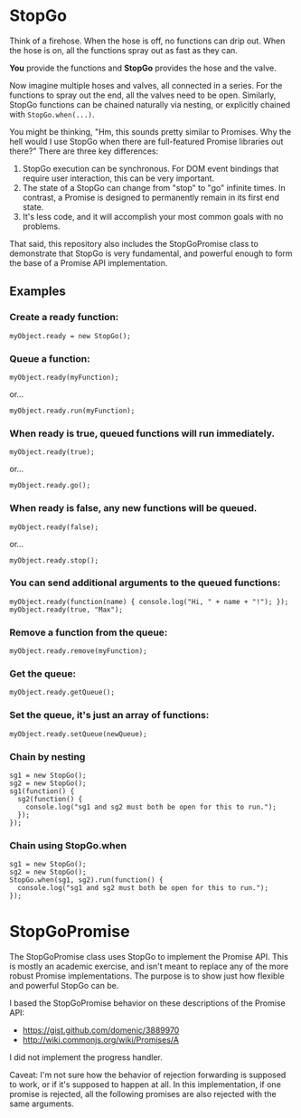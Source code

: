 # StopGo

Think of a firehose. When the hose is off, no functions can drip out.
When the hose is on, all the functions spray out as fast as they can.

__You__ provide the functions and __StopGo__ provides the hose and the valve.

Now imagine multiple hoses and valves, all connected in a series. For 
the functions to spray out the end, all the valves need to be open.
Similarly, StopGo functions can be chained naturally via nesting, or 
explicitly chained with `StopGo.when(...)`.

You might be thinking, "Hm, this sounds pretty similar to Promises. Why 
the hell would I use StopGo when there are full-featured Promise 
libraries out there?" There are three key differences:

1. StopGo execution can be synchronous. For DOM event bindings that require user interaction, this can be very important.
2. The state of a StopGo can change from "stop" to "go" infinite times. In contrast, a Promise is designed to permanently remain in its first end state.
3. It's less code, and it will accomplish your most common goals with no problems.

That said, this repository also includes the StopGoPromise class to 
demonstrate that StopGo is very fundamental, and powerful enough 
to form the base of a Promise API implementation.


## Examples

### Create a ready function:

    myObject.ready = new StopGo();

### Queue a function:

    myObject.ready(myFunction);

or...

    myObject.ready.run(myFunction);

### When ready is true, queued functions will run immediately.

    myObject.ready(true);

or...

    myObject.ready.go();

### When ready is false, any new functions will be queued.

    myObject.ready(false);

or...

    myObject.ready.stop();

### You can send additional arguments to the queued functions:

    myObject.ready(function(name) { console.log("Hi, " + name + "!"); });
    myObject.ready(true, "Max");

### Remove a function from the queue:

    myObject.ready.remove(myFunction);

### Get the queue:

    myObject.ready.getQueue();

### Set the queue, it's just an array of functions:

    myObject.ready.setQueue(newQueue);

### Chain by nesting

    sg1 = new StopGo();
    sg2 = new StopGo();
    sg1(function() {
      sg2(function() {
        console.log("sg1 and sg2 must both be open for this to run.");
      });
    });

### Chain using StopGo.when

    sg1 = new StopGo();
    sg2 = new StopGo();
    StopGo.when(sg1, sg2).run(function() {
      console.log("sg1 and sg2 must both be open for this to run.");
    });


# StopGoPromise

The StopGoPromise class uses StopGo to implement the Promise API. This 
is mostly an academic exercise, and isn't meant to replace any of the more 
robust Promise implementations. The purpose is to show just how flexible 
and powerful StopGo can be.

I based the StopGoPromise behavior on these descriptions of the Promise API:

- https://gist.github.com/domenic/3889970
- http://wiki.commonjs.org/wiki/Promises/A

I did not implement the progress handler.

Caveat: I'm not sure how the behavior of rejection forwarding is 
supposed to work, or if it's supposed to happen at all. In this 
implementation, if one promise is rejected, all the following promises 
are also rejected with the same arguments.
